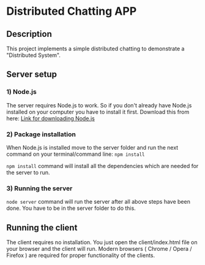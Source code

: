 # Distributed Chatting APP

## Description

This project implements a simple distributed chatting to demonstrate a "Distributed System".


## Server setup
### 1) Node.js
The server requires Node.js to work. So if you don't already have Node.js installed on your computer you have to install it first.
Download this from here: <a href="https://nodejs.org/en/download/">Link for downloading Node.js</a>

### 2) Package installation
When Node.js is installed move to the server folder and run the next command on your terminal/command line:
`npm install`

`npm install` command will install all the dependencies which are needed for the server to run.

### 3) Running the server
`node server` command will run the server after all above steps have been done. You have to be in the server folder to do this.


## Running the client
The client requires no installation. You just open the client/index.html file on your browser and the client will run. Modern browsers ( Chrome / Opera / Firefox ) are required for proper functionality of the clients.
